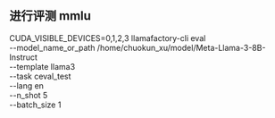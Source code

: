 ## 进行评测 mmlu
CUDA_VISIBLE_DEVICES=0,1,2,3 llamafactory-cli eval \
--model_name_or_path /home/chuokun_xu/model/Meta-Llama-3-8B-Instruct \
--template llama3 \
--task ceval_test \
--lang en \
--n_shot 5 \
--batch_size 1

